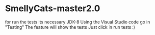 # SmellyCats-master2.0
for run the tests its necessary JDK-8
Using the Visual Studio code go in "Testing"
The feature will show the tests
Just click in run tests :)
